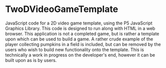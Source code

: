 # TwoDVideoGameTemplate
JavaScript code for a 2D video game template, using the P5 JavaScript Graphics Library. This code is designed to run along with HTML in a web browser. This application is not a completed game, but is rather a template upon which can be used to build a game. A rather crude example of the player collecting pumpkins in a field is included, but can be removed by the users who wish to build new functionality onto the template. This is technically a work in progress on the developer's end, however it can be built upon as is by users. 
